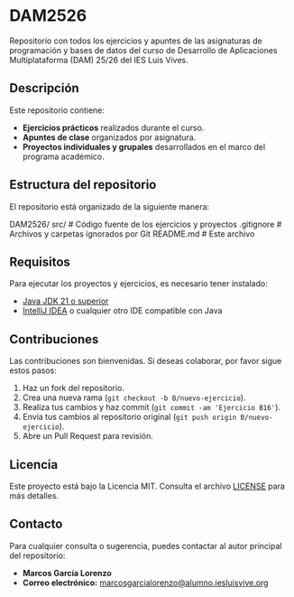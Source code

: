 # DAM2526

Repositorio con todos los ejercicios y apuntes de las asignaturas de programación y bases de datos del curso de Desarrollo de Aplicaciones Multiplataforma (DAM) 25/26 del IES Luis Vives.

## Descripción

Este repositorio contiene:

- **Ejercicios prácticos** realizados durante el curso.
- **Apuntes de clase** organizados por asignatura.
- **Proyectos individuales y grupales** desarrollados en el marco del programa académico.

## Estructura del repositorio

El repositorio está organizado de la siguiente manera:

DAM2526/
src/ # Código fuente de los ejercicios y proyectos
.gitignore # Archivos y carpetas ignorados por Git
README.md # Este archivo

## Requisitos

Para ejecutar los proyectos y ejercicios, es necesario tener instalado:

- [Java JDK 21 o superior](https://www.oracle.com/java/technologies/javase-jdk21-downloads.html)
- [IntelliJ IDEA](https://www.jetbrains.com/idea/) o cualquier otro IDE compatible con Java

## Contribuciones

Las contribuciones son bienvenidas. Si deseas colaborar, por favor sigue estos pasos:

1. Haz un fork del repositorio.
2. Crea una nueva rama (`git checkout -b B/nuevo-ejercicio`).
3. Realiza tus cambios y haz commit (`git commit -am 'Ejercicio B16'`).
4. Envía tus cambios al repositorio original (`git push origin B/nuevo-ejercicio`).
5. Abre un Pull Request para revisión.

## Licencia

Este proyecto está bajo la Licencia MIT. Consulta el archivo [LICENSE](LICENSE) para más detalles.

## Contacto

Para cualquier consulta o sugerencia, puedes contactar al autor principal del repositorio:

- **Marcos García Lorenzo**
- **Correo electrónico:** marcosgarcialorenzo@alumno.iesluisvive.org

